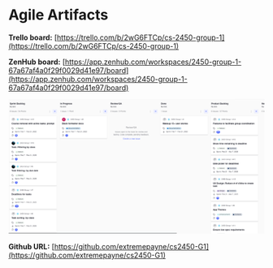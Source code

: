 # Agile Artifacts

**Trello board:** [https://trello.com/b/2wG6FTCp/cs-2450-group-1](https://trello.com/b/2wG6FTCp/cs-2450-group-1)

**ZenHub board:** [https://app.zenhub.com/workspaces/2450-group-1-67a67af4a0f29f0029d41e97/board](https://app.zenhub.com/workspaces/2450-group-1-67a67af4a0f29f0029d41e97/board)

![zenhub screenshot](zenhub-screenshot-feb-07.png)

**Github URL:** [https://github.com/extremepayne/cs2450-G1](https://github.com/extremepayne/cs2450-G1)
